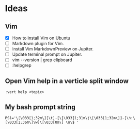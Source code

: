 # Ideas 

## Vim

- [x] How to install Vim on Ubuntu
- [ ] Markdown plugin for Vim.
- [ ] Install Vim MarkdownPreview on Jupiter.
- [ ] Update terminal prompt on Jupiter.
- [ ] vim --version | grep clipboard
- [ ] :helpgrep <linebreak>

## Open Vim help in a verticle split window

```vim
:vert help <topic>
```

## My bash prompt string

```vim
PS1='\[\033[1;32m\][\t]-[\[\033[1;31m\j\[\033[1;32m\]]-[\h:\[\033[1;36m\]\w]\[\033[0m\] \n\$ '

```
